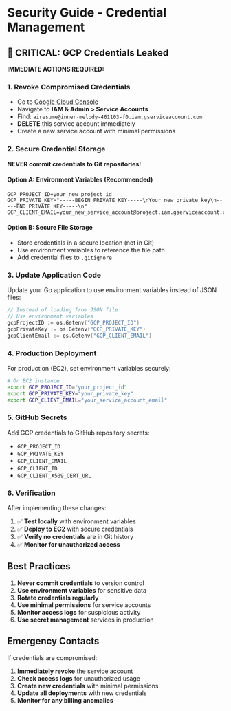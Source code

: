 # Security Guide - Credential Management

## 🚨 CRITICAL: GCP Credentials Leaked

**IMMEDIATE ACTIONS REQUIRED:**

### 1. Revoke Compromised Credentials
- Go to [Google Cloud Console](https://console.cloud.google.com/)
- Navigate to **IAM & Admin > Service Accounts**
- Find: `airesume@inner-melody-461103-f0.iam.gserviceaccount.com`
- **DELETE** this service account immediately
- Create a new service account with minimal permissions

### 2. Secure Credential Storage

**NEVER commit credentials to Git repositories!**

#### Option A: Environment Variables (Recommended)
```env
GCP_PROJECT_ID=your_new_project_id
GCP_PRIVATE_KEY="-----BEGIN PRIVATE KEY-----\nYour new private key\n-----END PRIVATE KEY-----\n"
GCP_CLIENT_EMAIL=your_new_service_account@project.iam.gserviceaccount.com
```

#### Option B: Secure File Storage
- Store credentials in a secure location (not in Git)
- Use environment variables to reference the file path
- Add credential files to `.gitignore`

### 3. Update Application Code

Update your Go application to use environment variables instead of JSON files:

```go
// Instead of loading from JSON file
// Use environment variables
gcpProjectID := os.Getenv("GCP_PROJECT_ID")
gcpPrivateKey := os.Getenv("GCP_PRIVATE_KEY")
gcpClientEmail := os.Getenv("GCP_CLIENT_EMAIL")
```

### 4. Production Deployment

For production (EC2), set environment variables securely:

```bash
# On EC2 instance
export GCP_PROJECT_ID="your_project_id"
export GCP_PRIVATE_KEY="your_private_key"
export GCP_CLIENT_EMAIL="your_service_account_email"
```

### 5. GitHub Secrets

Add GCP credentials to GitHub repository secrets:
- `GCP_PROJECT_ID`
- `GCP_PRIVATE_KEY`
- `GCP_CLIENT_EMAIL`
- `GCP_CLIENT_ID`
- `GCP_CLIENT_X509_CERT_URL`

### 6. Verification

After implementing these changes:
1. ✅ **Test locally** with environment variables
2. ✅ **Deploy to EC2** with secure credentials
3. ✅ **Verify no credentials** are in Git history
4. ✅ **Monitor for unauthorized access**

## Best Practices

1. **Never commit credentials** to version control
2. **Use environment variables** for sensitive data
3. **Rotate credentials regularly**
4. **Use minimal permissions** for service accounts
5. **Monitor access logs** for suspicious activity
6. **Use secret management** services in production

## Emergency Contacts

If credentials are compromised:
1. **Immediately revoke** the service account
2. **Check access logs** for unauthorized usage
3. **Create new credentials** with minimal permissions
4. **Update all deployments** with new credentials
5. **Monitor for any billing anomalies** 